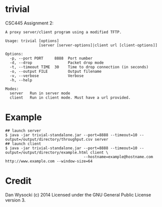 trivial
=======

CSC445 Assignment 2:

```
A proxy server/client program using a modified TFTP.

Usage: trivial [options] 
               [server [server-options]|client url [client-options]]

Options:
  -p, --port PORT     8888  Port number
  -d, --drop                Packet drop mode
  -t, --timeout TIME  30    Time to drop connection (in seconds)
  -o, --output FILE         Output filename
  -v, --verbose             Verbose
  -h, --help

Modes:
  server   Run in server mode
  client   Run in client mode. Must have a url provided.
```

Example
=======
```
## launch server
$ java -jar trivial-standalone.jar --port=8888 --timeout=10 --output=/output/directory/throughput.csv server
## launch client
$ java -jar trivial-standalone.jar --port=8888 --timeout=10 --output=/output/directory/example.html client \
                                   --hostname=example@hostname.com http://www.example.com --window-size=64
```

Credit
======
Dan Wysocki (c) 2014
Licensed under the GNU General Public License version 3.
